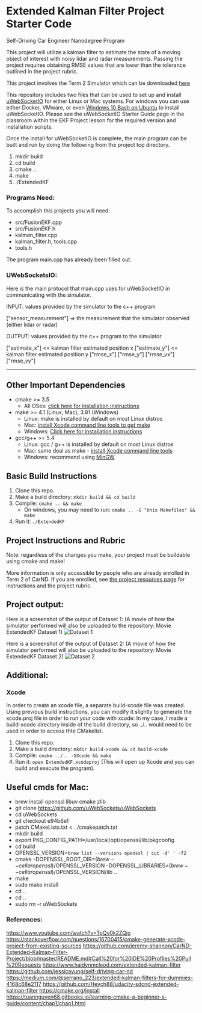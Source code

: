 # Extended Kalman Filter Project Starter Code
Self-Driving Car Engineer Nanodegree Program

This project will utilize a kalman filter to estimate the state of a moving object of interest with noisy lidar and radar measurements. Passing the project requires obtaining RMSE values that are lower than the tolerance outlined in the project rubric. 

This project involves the Term 2 Simulator which can be downloaded [here](https://github.com/udacity/self-driving-car-sim/releases)

This repository includes two files that can be used to set up and install [uWebSocketIO](https://github.com/uWebSockets/uWebSockets) for either Linux or Mac systems. For windows you can use either Docker, VMware, or even [Windows 10 Bash on Ubuntu](https://www.howtogeek.com/249966/how-to-install-and-use-the-linux-bash-shell-on-windows-10/) to install uWebSocketIO. Please see the uWebSocketIO Starter Guide page in the classroom within the EKF Project lesson for the required version and installation scripts.

Once the install for uWebSocketIO is complete, the main program can be built and run by doing the following from the project top directory.

1. mkdir build
2. cd build
3. cmake ..
4. make
5. ./ExtendedKF

### Programs Need:
To accomplish this projects you will need:
- src/FusionEKF.cpp
- src/FusionEKF.h
- kalman_filter.cpp
- kalman_filter.h, tools.cpp
- tools.h

The program main.cpp has already been filled out.

### UWebSocketsIO:
Here is the main protocol that main.cpp uses for uWebSocketIO in communicating with the simulator.

INPUT: values provided by the simulator to the c++ program

["sensor_measurement"] => the measurement that the simulator observed (either lidar or radar)

OUTPUT: values provided by the c++ program to the simulator

["estimate_x"] <= kalman filter estimated position x
["estimate_y"] <= kalman filter estimated position y
["rmse_x"]
["rmse_y"]
["rmse_vx"]
["rmse_vy"]

---

## Other Important Dependencies

* cmake >= 3.5
  * All OSes: [click here for installation instructions](https://cmake.org/install/)
* make >= 4.1 (Linux, Mac), 3.81 (Windows)
  * Linux: make is installed by default on most Linux distros
  * Mac: [install Xcode command line tools to get make](https://developer.apple.com/xcode/features/)
  * Windows: [Click here for installation instructions](http://gnuwin32.sourceforge.net/packages/make.htm)
* gcc/g++ >= 5.4
  * Linux: gcc / g++ is installed by default on most Linux distros
  * Mac: same deal as make - [install Xcode command line tools](https://developer.apple.com/xcode/features/)
  * Windows: recommend using [MinGW](http://www.mingw.org/)

## Basic Build Instructions

1. Clone this repo.
2. Make a build directory: `mkdir build && cd build`
3. Compile: `cmake .. && make` 
   * On windows, you may need to run: `cmake .. -G "Unix Makefiles" && make`
4. Run it: `./ExtendedKF `

## Project Instructions and Rubric

Note: regardless of the changes you make, your project must be buildable using
cmake and make!

More information is only accessible by people who are already enrolled in Term 2
of CarND. If you are enrolled, see [the project resources page](https://classroom.udacity.com/nanodegrees/nd013/parts/40f38239-66b6-46ec-ae68-03afd8a601c8/modules/0949fca6-b379-42af-a919-ee50aa304e6a/lessons/f758c44c-5e40-4e01-93b5-1a82aa4e044f/concepts/382ebfd6-1d55-4487-84a5-b6a5a4ba1e47)
for instructions and the project rubric.

## Project output:

Here is a screenshot of the output of Dataset 1: (A movie of how the simulator performed will also be uploaded to the repository: Movie ExtendedKF Dataset 1)
![Dataset 1](https://github.com/PDot5/CarND-Extended-Kalman-Filter-Project/build/Sim_Images/Dataset_1.png)

Here is a screenshot of the output of Dataset 2: (A movie of how the simulator performed will also be uploaded to the repository: Movie ExtendedKF Dataset 2)
![Dataset 2](https://github.com/PDot5/CarND-Extended-Kalman-Filter-Project/build/Sim_Images/Dataset_2.png)

## Additional:
### Xcode
In order to create an xcode file, a separate build-xcode file was created. Using previous build instructions, you can modify it slightly to generate the xcode.proj file in order to run your code with xcode: In my case, I made a build-xcode directory inside of the build directory, so ../.. would need to be used in order to access thte CMakelist.
1. Clone this repo.
2. Make a build directory: `mkdir build-xcode && cd build-xcode`
3. Compile: `cmake ../.. -GXcode && make` 
4. Run it: `open ExtendedKF.xcodeproj`
(This will open up Xcode and you can build and execute the program).


## Useful cmds for Mac:

- brew install openssl libuv cmake zlib
- git clone https://github.com/uWebSockets/uWebSockets 
- cd uWebSockets
- git checkout e94b6e1
- patch CMakeLists.txt < ../cmakepatch.txt
- mkdir build
- export PKG_CONFIG_PATH=/usr/local/opt/openssl/lib/pkgconfig 
- cd build
- OPENSSL_VERSION=`brew list --versions openssl | cut -d' ' -f2`
- cmake -DOPENSSL_ROOT_DIR=$(brew --cellar openssl)/$OPENSSL_VERSION -DOPENSSL_LIBRARIES=$(brew --cellar openssl)/$OPENSSL_VERSION/lib ..
- make 
- sudo make install
- cd ..
- cd ..
- sudo rm -r uWebSockets

### References: 

https://www.youtube.com/watch?v=TpQv0k2ZQjo
https://stackoverflow.com/questions/16700415/cmake-generate-xcode-project-from-existing-sources
https://github.com/jeremy-shannon/CarND-Extended-Kalman-Filter-Project/blob/master/README.md#Call%20for%20IDE%20Profiles%20Pull%20Requests
https://www.haidynmcleod.com/extended-kalman-filter
https://github.com/jessicayung/self-driving-car-nd
https://medium.com/@serrano_223/extended-kalman-filters-for-dummies-4168c68e2117
https://github.com/Heych88/udacity-sdcnd-extended-kalman-filter
https://cmake.org/install
https://tuannguyen68.gitbooks.io/learning-cmake-a-beginner-s-guide/content/chap1/chap1.html

